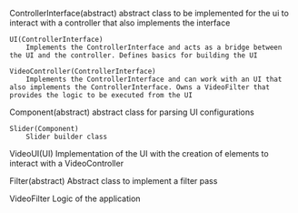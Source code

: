 
ControllerInterface(abstract)
    abstract class to be implemented for the ui to interact with a controller that also implements the interface

    UI(ControllerInterface)
        Implements the ControllerInterface and acts as a bridge between the UI and the controller. Defines basics for building the UI

    VideoController(ControllerInterface)
        Implements the ControllerInterface and can work with an UI that also implements the ControllerInterface. Owns a VideoFilter that provides the logic to be executed from the UI

Component(abstract)
    abstract class for parsing UI configurations
    
    Slider(Component)
        Slider builder class


VideoUI(UI)
    Implementation of the UI with the creation of elements to interact with a VideoController 

Filter(abstract)
    Abstract class to implement a filter pass

VideoFilter
    Logic of the application
